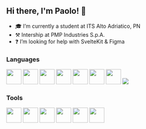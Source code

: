 ## Hi there, I'm Paolo! 👋

- 🎓 I’m currently a student at ITS Alto Adriatico, PN
- ⚒️ Intership at PMP Industries S.p.A.
- ❓ I’m looking for help with SvelteKit & Figma

### Languages

<img src="https://cdn.jsdelivr.net/gh/devicons/devicon@latest/icons/c/c-original.svg" width="40"/> <img src="https://cdn.jsdelivr.net/gh/devicons/devicon@latest/icons/java/java-original-wordmark.svg" width="40"/> <img src="https://cdn.jsdelivr.net/gh/devicons/devicon@latest/icons/html5/html5-original.svg" width="40"/> <img src="https://cdn.jsdelivr.net/gh/devicons/devicon@latest/icons/css3/css3-original.svg" width="40"/> <img src="https://cdn.jsdelivr.net/gh/devicons/devicon@latest/icons/javascript/javascript-original.svg" width="40"/> <img src="https://cdn.jsdelivr.net/gh/devicons/devicon@latest/icons/csharp/csharp-original.svg" width="40"/> <img src="https://cdn.jsdelivr.net/gh/devicons/devicon@latest/icons/svelte/svelte-original.svg" width="40"/> <img src="https://cdn.jsdelivr.net/gh/devicons/devicon@latest/icons/flutter/flutter-original.svg" />

### Tools

<img src="https://cdn.jsdelivr.net/gh/devicons/devicon@latest/icons/postgresql/postgresql-original.svg" width="40"/> <img src="https://cdn.jsdelivr.net/gh/devicons/devicon@latest/icons/figma/figma-original.svg" width="40"/> <img src="https://cdn.jsdelivr.net/gh/devicons/devicon@latest/icons/visualstudio/visualstudio-original.svg" width="40"/> <img src="https://cdn.jsdelivr.net/gh/devicons/devicon@latest/icons/arduino/arduino-original-wordmark.svg" width="40"/> <img src="https://cdn.jsdelivr.net/gh/devicons/devicon@latest/icons/slack/slack-original.svg" width="40"/> <img src="https://cdn.jsdelivr.net/gh/devicons/devicon@latest/icons/cloudflare/cloudflare-original.svg" width="40"/>
